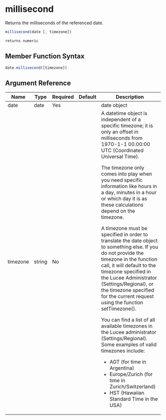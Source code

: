 # millisecond

Returns the milliseconds of the referenced date.

```javascript
millisecond(date [, timezone])
```

```javascript
returns numeric
```

## Member Function Syntax

```javascript
date.millisecond([timezone])
```

## Argument Reference

| Name | Type | Required | Default | Description |
| --- | --- | --- | --- | --- |
| date | date | Yes |  | date object |
| timezone | string | No |  | A datetime object is independent of a specific timezone; it is only an offset in milliseconds from 1970-1-1 00.00:00 UTC (Coordinated Universal Time).<p>The timezone only comes into play when you need specific information like hours in a day, minutes in a hour or which day it is as these calculations depend on the timezone.</p><p>A timezone must be specified in order to translate the date object to something else. If you do not provide the timezone in the function call, it will default to the timezone specified in the Lucee Administrator (Settings/Regional), or the timezone specified for the current request using the function setTimezone().</p><p>You can find a list of all available timezones in the Lucee administrator (Settings/Regional). Some examples of valid timezones include:</p><ul><li>AGT (for time in Argentina)</li><li>Europe/Zurich (for time in Zurich/Switzerland)</li><li>HST (Hawaiian Standard Time in the USA)</li></ul> |
